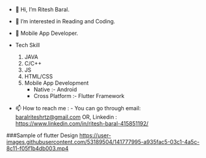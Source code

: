 - 👋 Hi, I’m Ritesh Baral.
- 👀 I’m interested in Reading and Coding. 
- 🌱 Mobile App Developer.
- Tech Skill 
   1. JAVA
   2. C/C++
   3. JS
   4. HTML/CSS
   5. Mobile App Development 
      - Native         :- Android
      - Cross Platform :- Flutter Framework 
       
- 📫 How to reach me : -
                      You can go through email:  baralriteshrtz@gmail.com
                      OR, Linkedin            :  https://www.linkedin.com/in/ritesh-baral-415851192/
                      
                      
###Sample of flutter Design 
https://user-images.githubusercontent.com/53189504/141777995-a935fac5-03c1-4a5c-8c11-f05f1b4db003.mp4


                      
                      

<!---
Ritesh-056/Ritesh-056 is a ✨ special ✨ repository because its `README.md` (this file) appears on your GitHub profile.
You can click the Preview link to take a look at your changes.
--->
